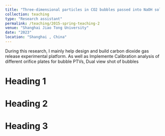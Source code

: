 ```yaml
---
title: "Three-dimensional particles in CO2 bubbles passed into NaOH solution in  tracking velocimetry using two-view systems"
collection: teaching
type: "Research assistant"
permalink: /teaching/2015-spring-teaching-2
venue: "Shanghai Jiao Tong University"
date: "2023"
location: "Shanghai , China"
---
```


During this research, I mainly help design and build carbon dioxide gas release experimental platform.
As well as Implemente Calibration analysis of different orifice plates for bubble PTVs, Dual view shot of bubbles

Heading 1
======

Heading 2
======

Heading 3
======
